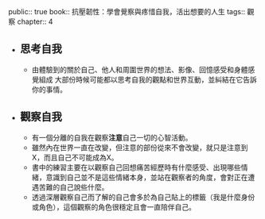 public:: true
book:: 抗壓韌性：學會覺察與疼惜自我，活出想要的人生
tags:: 觀察
chapter:: 4

- ## 思考自我
	- 由體驗到的關於自己、他人和周圍世界的想法、影像、回憶感受和身體感覺組成
	  大部份時候可能都以思考自我的觀點和世界互動，並糾結在它告訴你的事情。
- ## 觀察自我
	- 有一個分離的自我在觀察**注意**自己一切的心智活動。
	- 雖然內在世界一直在改變，但注意的部份從來不會改變，就只是注意到X，而且自己不可能成為X。
	- 書中的練習主要在以觀察自己回想痛苦經歷時有什麼感受、出現哪些情緒，意識到自己並不是這些情緒本身，並站在觀察者的角度，會對正在遭遇苦難的自己說些什麼。
	- 透過深層觀察自己而了解的自己會多於為自己貼上的標籤（我是什麼身份或角色），這個觀察的角色很穩定且會一直陪伴自己。